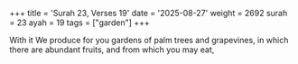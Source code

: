 +++
title = 'Surah 23, Verses 19'
date = '2025-08-27'
weight = 2692
surah = 23
ayah = 19
tags = ["garden"]
+++

With it We produce for you gardens of palm trees and grapevines, in which there are abundant fruits, and from which you may eat,
